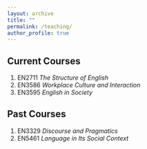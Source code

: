 ```yaml
---
layout: archive
title: ""
permalink: /teaching/
author_profile: true
---
```


Current Courses
-----
1. EN2711 *The Structure of English*
2. EN3586 *Workplace Culture and Interaction*
3. EN3595 *English in Society*

Past Courses
-----

1. EN3329 *Discourse and Pragmatics*
2. EN5461 *Language in Its Social Context*

